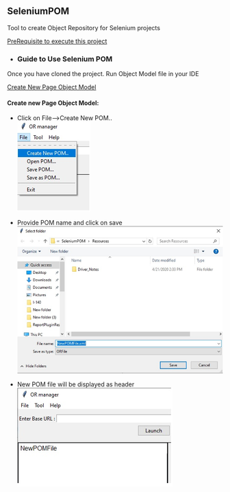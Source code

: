 ## SeleniumPOM
Tool to create Object Repository for Selenium projects

[PreRequisite to execute this project](./PreRequisite.md)

* ### Guide to Use Selenium POM
Once you have cloned the project. Run Object Model file in your IDE

[Create New Page Object Model](#Create-new-Page-Object-Model)

#### Create new Page Object Model:
*   Click on File-->Create New POM..  
![CreateNewFile](https://github.com/jitendermaan/SeleniumPOM-Executable/blob/master/images/CreateNewFile.jpg)  

*   Provide POM name and click on save  
![SaveNewFile](https://github.com/jitendermaan/SeleniumPOM-Executable/blob/master/images/CreateNewFileSave.jpg)  

*   New POM file will be displayed as header  
![NewFileCreated](https://github.com/jitendermaan/SeleniumPOM-Executable/blob/master/images/CreatedNewFile.jpg)  

